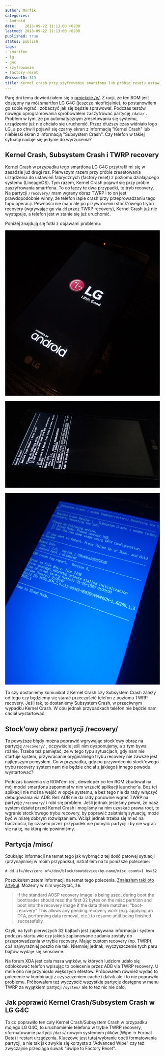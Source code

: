 ```yaml
---
author: Morfik
categories:
- Android
date:    2018-09-22 11:13:00 +0200
lastmod: 2018-09-22 11:13:00 +0200
published: true
status: publish
tags:
- smartfon
- lg
- g4c
- szyfrowanie
- factory-reset
GHissueID: 319
title: Kernel crash przy szyfrowaniu smartfona lub próbie resetu ustawień do fabrycznych
---
```


Parę dni temu dowiedziałem się o [projekcie /e/][1]. Z racji, że ten ROM jest dostępny na mój
smartfon LG G4C (jeszcze nieoficjalnie), to postanowiłem go sobie wgrać i zobaczyć jak się będzie
sprawował. Podczas testów nowego oprogramowania spróbowałem zaszyfrować partycję `/data/` . Problem
w tym, że po automatycznym zresetowaniu się systemu, urządzenie już nie chciało się uruchomić. Przez
dłuższy czas widniało logo LG, a po chwili pojawił się czarny ekran z informacją "Kernel Crash" lub
niebieski ekran z informacją "Subsystem Crash". Czy telefon w takiej sytuacji nadaje się jedynie do
wyrzucenia?

<!--more-->
## Kernel Crash, Subsystem Crash i TWRP recovery

Kernel Crash w przypadku tego smartfona LG G4C przytrafił mi się w zasadzie już drugi raz.
Pierwszym razem przy próbie zresetowania urządzenia do ustawień fabrycznych (factory reset) z
poziomu działającego systemu (LineageOS). Tym razem, Kernel Crash pojawił się przy próbie
zaszyfrowania smartfona. To co łączy te dwa przypadki, to tryb recovery. Na partycji `/recovery/`
mam wgrany obraz TWRP i to on jest prawdopodobnie winny, że telefon łapie crash przy
przeprowadzaniu tego tupu operacji. Pewności nie mam ale po przywróceniu stock'owego trybu recovery
(wgrywając go via `dd` przez TWRP recovery), Kernel Crash już nie występuje, a telefon jest w
stanie się już uruchomić.

Poniżej znajdują się fotki z objawami problemu:

![lg-g4c-logo-stuck](/img/2018/09/1.lg-g4c-logo-stuck.jpg#huge)

![lg-g4c-kernel-crash](/img/2018/09/2.lg-g4c-kernel-crash.jpg#huge)

![lg-g4c-subsystem-crash](/img/2018/09/3.lg-g4c-subsystem-crash.jpg#huge)

To czy dostaniemy komunikat z Kernel Crash czy Subsystem Crash zależy od tego czy będziemy się
starać przeczyścić telefon z poziomu TWRP recovery. Jeśli tak, to dostaniemy Subsystem Crash, w
przeciwnym wypadku Kernel Crash. W obu jednak przypadkach telefon nie będzie nam chciał wystartować.

## Stock'owy obraz partycji /recovery/

Te powyższe błędy można poprawić wgrywając stock'owy obraz na partycję `/recovery/` , oczywiście
jeśli nim dysponujemy, a z tym bywa różnie. Trzeba też pamiętać, że w tego typu sytuacjach, gdy nam
nie startuje system, przywracanie oryginalnego trybu recovery nie zawsze jest najlepszym pomysłem.
Co w przypadku, gdy po przywróceniu stock'owego trybu recovery system nam nie będzie chciał z
jakiegoś innego powodu wystartować?

Podczas bawienia się ROM'em /e/ , deweloper co ten ROM zbudował na mój model smartfona zapomniał w
nim wrzucić aplikacji launcher'a. Bez tej aplikacji nie można wejść w opcje systemu, a bez tego nie
da rady włączyć debugowania via ADB. Bez ADB nie da rady ponownie wgrać TWRP na partycję
`/recovery/` i robi się problem. Jeśli jednak jesteśmy pewni, że nasz system działał przed Kernel
Crash i mogliśmy na nim uzyskać prawa root, to wgranie stock'owego trybu recovery, by poprawić
zaistniałą sytuację, może być w miarę dobrym rozwiązaniem. Wciąż jednak trzeba się mieć na
baczności, by czasem przez przypadek nie pomylić partycji i by nie wgrać się na tę, na którą nie
powinniśmy.

## Partycja /misc/

Szukając informacji na temat tego jak wybrnąć z tej dość patowej sytuacji (przynajmniej w moim
przypadku), natrafiłem na to poniższe polecenie:

    # dd if=/dev/zero of=/dev/block/bootdevice/by-name/misc count=1 bs=32

Poszukałem zatem informacji na temat tego polecenia. [Znalazłem taki oto artykuł][2]. Możemy w nim
wyczytać, że:

> If the standard AOSP recovery image is being used, during boot the bootloader should read the
> first 32 bytes on the misc partition and boot into the recovery image if the data there matches:
> "boot-recovery" This allows any pending recovery work (e.g. applying an OTA, performing data
> removal, etc.) to resume until being finished successfully.

Czyli, na tych pierwszych 32 bajtach jest zapisywana informacja i system podczas startu wie czy
jakieś zaplanowane zadania zostały do przeprowadzenia w trybie recovery. Mając custom recovery (np.
TWRP), coś najwyraźniej poszło nie tak. Niemniej jednak, wyczyszczenie tych paru bajtów wydaje się
sensowne.

Na forum XDA jest cała masa wątków, w których ludziom udało się odblokować telefon wpisując to
polecenie przez ADB via TWRP recovery. U mnie ono nie przyniosło większych efektów. Próbowałem
również wydać to polecenie w kombinacji z czyszczeniem cache i dalvik ale i to nie poprawiło
problemu. Próbowałem też wyczyścić wszystkie partycje dostępne w menu TWRP za wyjątkiem partycji
`/system/` ale to też nic nie dało.

## Jak poprawić Kernel Crash/Subsystem Crash w LG G4C

To co poprawiło ten cały Kernel Crash/Subsystem Crash w przypadku mojego LG G4C, to uruchomienie
telefonu w trybie TWRP recovery, sformatowanie partycji `/data/` nowym systemem plików
(Wipe -> Format Data) i restart urządzenia. Kluczowe jest tutaj wybranie opcji formatowania
partycji, a nie tak jak zwykle się korzysta z "Advanced Wipe" czy też zwyczajnie przeciąga suwak
"Swipe to Factory Reset".


[1]: https://e.foundation/
[2]: https://source.android.com/devices/bootloader/flashing-updating
